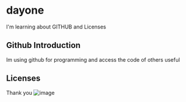 # dayone
I'm learning about GITHUB and Licenses 


## Github Introduction
Im using github
for programming 
and access the code
of others 
useful

## Licenses 



Thank you
![image](https://user-images.githubusercontent.com/93761274/196607208-ef2f88ab-6685-4748-9ae3-ab17865f854c.png)
